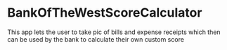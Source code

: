 # BankOfTheWestScoreCalculator
This app lets the user to take pic of bills and expense receipts which then can be used by the bank to calculate their own custom score
